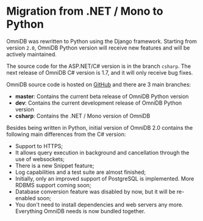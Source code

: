 # Migration from .NET / Mono to Python

OmniDB was rewritten to Python using the Django framework. Starting from version
`2.0`, OmniDB Python version will receive new features and will be actively
maintained.

The source code for the ASP.NET/C# version is in the branch `csharp`. The next
release of OmniDB C# version is 1.7, and it will only receive bug fixes.

OmniDB source code is hosted on [GitHub](https://github.com/OmniDB/OmniDB) and
there are 3 main branches:

- **master**: Contains the current beta release of OmniDB Python version
- **dev**: Contains the current development release of OmniDB Python version
- **csharp**: Contains the .NET / Mono version of OmniDB

Besides being written in Python, initial version of OmniDB 2.0 contains the
following main differences from the C# version:

- Support to HTTPS;
- It allows query execution in background and cancellation through the use of
websockets;
- There is a new Snippet feature;
- Log capabilities and a test suite are almost finished;
- Initially, only an improved support of PostgreSQL is implemented. More RDBMS
support coming soon;
- Database conversion feature was disabled by now, but it will be re-enabled
soon;
- You don't need to install dependencies and web servers any more. Everything
OmniDB needs is now bundled together.
